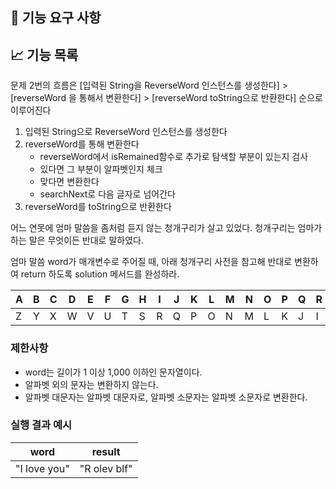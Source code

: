 ## 🚀 기능 요구 사항

## 📈 기능 목록

문제 2번의 흐름은 [입력된 String을 ReverseWord 인스턴스를 생성한다] > [reverseWord 을 통해서 변환한다] > [reverseWord toString으로 반환한다] 순으로 이루어진다

1. 입력된 String으로 ReverseWord 인스턴스를 생성한다
2. reverseWord를 통해 변환한다
   - reverseWord에서 isRemained함수로 추가로 탐색할 부분이 있는지 검사
   - 있다면 그 부분이 알파벳인지 체크
   - 맞다면 변환한다
   - searchNext로 다음 글자로 넘어간다
3. reverseWord를 toString으로 반환한다

어느 연못에 엄마 말씀을 좀처럼 듣지 않는 청개구리가 살고 있었다. 청개구리는 엄마가 하는 말은 무엇이든 반대로 말하였다.

엄마 말씀 word가 매개변수로 주어질 때, 아래 청개구리 사전을 참고해 반대로 변환하여 return 하도록 solution 메서드를 완성하라.

| A | B | C | D | E | F | G | H | I | J | K | L | M | N | O | P | Q | R | S | T | U | V | W | X | Y | Z |
| --- | --- | --- | --- | --- | --- | --- | --- | --- | --- | --- | --- | --- | --- | --- | --- | --- | --- | --- | --- | --- | --- | --- | --- | --- | --- |
| Z | Y | X | W | V | U | T | S | R | Q | P | O | N | M | L | K | J | I | H | G | F | E | D | C | B | A |

### 제한사항

- word는 길이가 1 이상 1,000 이하인 문자열이다.
- 알파벳 외의 문자는 변환하지 않는다.
- 알파벳 대문자는 알파벳 대문자로, 알파벳 소문자는 알파벳 소문자로 변환한다.

### 실행 결과 예시

| word | result |
| --- | --- |
| "I love you" | "R olev blf" |
